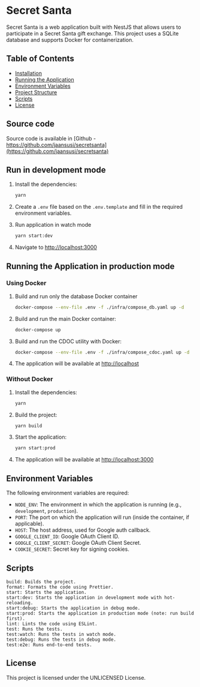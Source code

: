 # Secret Santa

Secret Santa is a web application built with NestJS that allows users to participate in a Secret Santa gift exchange.
This project uses a SQLite database and supports Docker for containerization.

## Table of Contents

- [Installation](#installation)
- [Running the Application](#running-the-application)
- [Environment Variables](#environment-variables)
- [Project Structure](#project-structure)
- [Scripts](#scripts)
- [License](#license)

## Source code

Source code is available in [Github - https://github.com/jaansusi/secretsanta](https://github.com/jaansusi/secretsanta)

## Run in development mode

1. Install the dependencies:
    ```sh
    yarn
    ```

2. Create a `.env` file based on the `.env.template` and fill in the required environment variables.

3. Run application in watch mode
    ```sh
    yarn start:dev
    ```

4. Navigate to [http://localhost:3000](http://localhost:3000)

## Running the Application in production mode

### Using Docker

1. Build and run only the database Docker container
    ```sh
    docker-compose --env-file .env -f ./infra/compose_db.yaml up -d
    ```

2. Build and run the main Docker container:
    ```sh
    docker-compose up
    ```

3. Build and run the CDOC utility with Docker:
    ```sh
    docker-compose --env-file .env -f ./infra/compose_cdoc.yaml up -d
    ```

4. The application will be available at [http://localhost](http://localhost)

### Without Docker


1. Install the dependencies:
    ```sh
    yarn
    ```

2. Build the project:
    ```sh
    yarn build
    ```

2. Start the application:
    ```sh
    yarn start:prod
    ```

3. The application will be available at [http://localhost:3000](http://localhost:3000)

## Environment Variables

The following environment variables are required:

- `NODE_ENV`: The environment in which the application is running (e.g., `development`, `production`).
- `PORT`: The port on which the application will run (inside the container, if applicable).
- `HOST`: The host address, used for Google auth callback.
- `GOOGLE_CLIENT_ID`: Google OAuth Client ID.
- `GOOGLE_CLIENT_SECRET`: Google OAuth Client Secret.
- `COOKIE_SECRET`: Secret key for signing cookies.

## Scripts

    build: Builds the project.
    format: Formats the code using Prettier.
    start: Starts the application.
    start:dev: Starts the application in development mode with hot-reloading.
    start:debug: Starts the application in debug mode.
    start:prod: Starts the application in production mode (note: run build first).
    lint: Lints the code using ESLint.
    test: Runs the tests.
    test:watch: Runs the tests in watch mode.
    test:debug: Runs the tests in debug mode.
    test:e2e: Runs end-to-end tests.

## License
This project is licensed under the UNLICENSED License.
